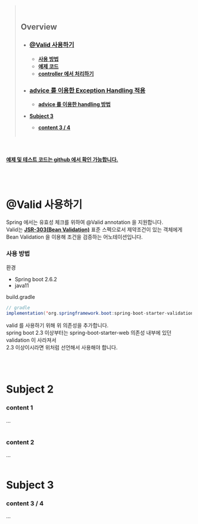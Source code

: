 > <br>
>
> ## **Overview**
>
> - ### [**@Valid 사용하기**](#valid-사용하기)
>
>   - [**사용 방법**](#사용-방법)
>   - [**예제 코드**](#예제-코드)
>   - [**controller 에서 처리하기**](#content-1)
>
> - ### [**advice 를 이용한 Exception Handling 적용**](#subject-2)
>   - [**advice 를 이용한 handling 방법**](#content-2)
> - [**Subject 3**](#subject-3)
>   - [**content 3 / 4**](#content-3--4) <br><br>

<br />

#### [**예제 및 테스트 코드는 github 에서 확인 가능합니다.**](https://github.com/limwoobin/blog-code-example/tree/master/valid-example)

<br />
<br />

# **@Valid 사용하기**

Spring 에서는 유효성 체크를 위하여 @Valid annotation 을 지원합니다.  
Valid는 [**JSR-303(Bean Validation)**](https://beanvalidation.org/1.0/spec/) 표준 스펙으로서 제약조건이 있는 객체에게 Bean Validation 을 이용해 조건을 검증하는 어노테이션입니다.

### **사용 방법**

환경

- Spring boot 2.6.2
- java11

build.gradle

```java
// gradle
implementation('org.springframework.boot:spring-boot-starter-validation')
```

valid 를 사용하기 위해 위 의존성을 추가합니다.  
spring boot 2.3 이상부터는 spring-boot-starter-web 의존성 내부에 있던 validation 이 사라져서  
2.3 이상이시라면 위처럼 선언해서 사용해야 합니다.

<br>
<br>

# Subject 2

### content 1

...
<br>
<br>

### content 2

...
<br>
<br>

# **Subject 3**

### content 3 / 4

...
<br>
